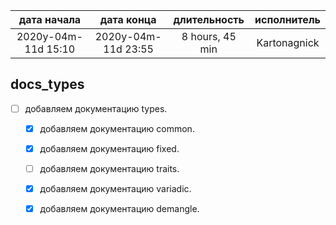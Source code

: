 
| дата начала         |   дата конца        |   длительность  | исполнитель  |
|:-------------------:|:-------------------:|:---------------:|:------------:|
| 2020y-04m-11d 15:10 | 2020y-04m-11d 23:55 | 8 hours, 45 min | Kartonagnick |

docs_types
---
  - [ ] добавляем документацию types.  
    - [x] добавляем документацию common.  
    - [x] добавляем документацию fixed.  
    - [ ] добавляем документацию traits.  
    - [x] добавляем документацию variadic.  
    - [x] добавляем документацию demangle.  

